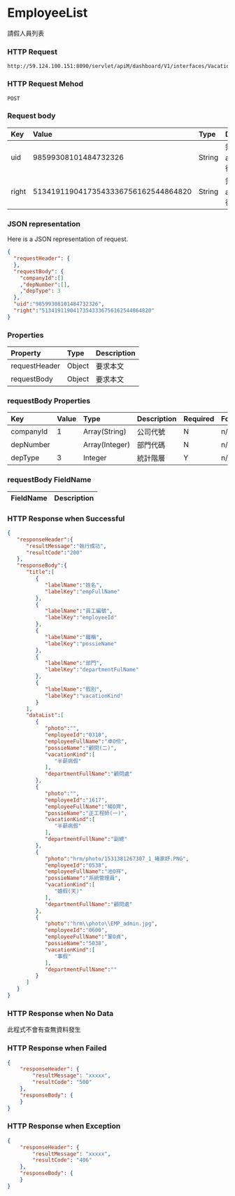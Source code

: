 # EmployeeList
請假人員列表

### HTTP Request
```
http://59.124.100.151:8090/servlet/apiM/dashboard/V1/interfaces/VacationAnalysis/DepartmentNum
```

### HTTP Request Mehod
```
POST
```

### Request body
| Key | Value | Type | Description |
|:----------|:-------------|:-----|:------------|
| uid | 98599308101484732326 | String | 需透過apiLogin取得
| right | 51341911904173543336756162544864820 | String | 需透過apiLogin取得 |

### JSON representation

Here is a JSON representation of request.
```json
{
  "requestHeader": {
  },
  "requestBody": {
    "companyId":[]
    ,"depNumber":[],
    ,"depType": 3
  },
  "uid":"98599308101484732326",
  "right":"51341911904173543336756162544864820"
}
```

### Properties
| Property | Type | Description |
|:---------|:-----|:------------|
| requestHeader | Object | 要求本文 |
| requestBody | Object | 要求本文 |

### requestBody Properties
| Key | Value | Type | Description | Required | Format |
|:----------|:-------------|:-----|:------------|:------------|:------------|
| companyId | 1 | Array(String) | 公司代號 | N | n/a |
| depNumber |  | Array(Integer) | 部門代碼 | N | n/a |
| depType | 3 | Integer | 統計階層 | Y | n/a |

### requestBody FieldName
| FieldName | Description |
|:----------|:-------------|



### HTTP Response when Successful
```json
{
   "responseHeader":{
      "resultMessage":"執行成功",
      "resultCode":"200"
   },
   "responseBody":{
      "title":[
         {
            "labelName":"姓名",
            "labelKey":"empFullName"
         },
         {
            "labelName":"員工編號",
            "labelKey":"employeeId"
         },
         {
            "labelName":"職稱",
            "labelKey":"possieName"
         },
         {
            "labelName":"部門",
            "labelKey":"departmentFulName"
         },
         {
            "labelName":"假別",
            "labelKey":"vacationKind"
         }
      ],
      "dataList":[
         {
            "photo":"",
            "employeeId":"0310",
            "employeeFullName":"卓O伶",
            "possieName":"顧問(二)",
            "vacationKind":[
               "半薪病假"
            ],
            "departmentFullName":"顧問處"
         },
         {
            "photo":"",
            "employeeId":"1617",
            "employeeFullName":"楊O齊",
            "possieName":"正工程師(一)",
            "vacationKind":[
               "半薪病假"
            ],
            "departmentFullName":"副總"
         },
         {
            "photo":"hrm/photo/1531381267307_1_褚家妤.PNG",
            "employeeId":"0538",
            "employeeFullName":"池O祥",
            "possieName":"系統管理員",
            "vacationKind":[
               "婚假(天)"
            ],
            "departmentFullName":"顧問處"
         },
         {
            "photo":"hrm\\photo\\EMP_admin.jpg",
            "employeeId":"0600",
            "employeeFullName":"鞏O貞",
            "possieName":"5038",
            "vacationKind":[
               "事假"
            ],
            "departmentFullName":""
         }
      ]
   }
}
```

### HTTP Response when No Data
此程式不會有查無資料發生

### HTTP Response when Failed
```json
{
    "responseHeader": {
        "resultMessage": "xxxxx",
        "resultCode": "500"
    },
    "responseBody": {
    }
}
```

### HTTP Response when Exception
```json
{
    "responseHeader": {
        "resultMessage": "xxxxx",
        "resultCode": "406"
    },
    "responseBody": {
    }
}
```
